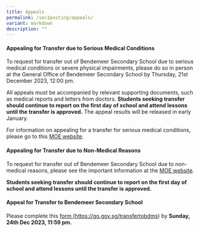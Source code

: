 ```yaml
---
title: Appeals
permalink: /sec1posting/appeals/
variant: markdown
description: ""
---
```

#### **Appealing for Transfer due to Serious Medical Conditions**

To request for transfer out of Bendemeer Secondary School due to serious medical conditions or severe physical impairments, please do so in person at the General Office of Bendemeer Secondary School by Thursday, 21st December 2023, 12:00 pm.

All appeals must be accompanied by relevant supporting documents, such as medical reports and letters from doctors. 
**Students seeking transfer should continue to report on the first day of school and attend lessons until the transfer is approved.**
The appeal results will be released in early January. 

For information on appealing for a transfer for serious medical conditions, please go to this <a target="_blank" href="https://www.moe.gov.sg/secondary/s1-posting/results/appeal-for-school-transfer/">MOE website</a>.


#### **Appealing for Transfer due to Non-Medical Reasons**
To request for transfer out of Bendemeer Secondary School due to non-medical reasons, please see the important information at the <a target="_blank" href="https://www.moe.gov.sg/secondary/s1-posting/results/appeal-for-school-transfer/">MOE website</a>.

**Students seeking transfer should continue to report on the first day of school and attend lessons until the transfer is approved.**



#### **Appeal for Transfer to Bendemeer Secondary School**
Please complete this <a target="_blank" href="https://go.gov.sg/transfertobdms">form (https://go.gov.sg/transfertobdms)</a> by **Sunday, 24th Dec 2023, 11:59 pm.**